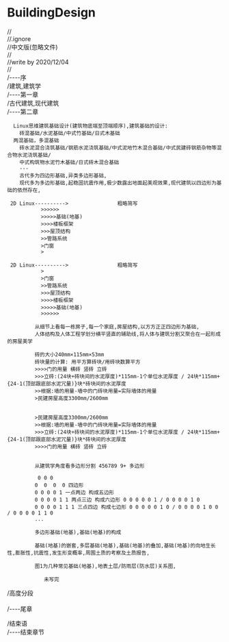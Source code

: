 # BuildingDesign
//                                                              </br>
//.ignore                                                       </br>
//中文版(忽略文件)                                               </br>
//                                                              </br>
//write by 2020/12/04                                           </br>
//                                                              </br>
/----序                                                         </br>
/建筑,建筑学                                                    </br>
/----第一章                                                      </br>
/古代建筑,现代建筑                                               </br>
/----第二章                                                      </br>
  
      Linux思维建筑基础设计(建筑物底端至顶端顺序),建筑基础的设计:
        砖混基础/水泥基础/中式竹基础/日式木基础
      两混基础，多混基础 
        砖水泥混合浇筑基础/钢筋水泥浇筑基础/中式泥地竹木混合基础/中式民建砖钢筋杂物等混合物水泥浇筑基础/
        中式构筑物水泥竹木基础/日式砖木混合基础
        ---
        古代多为四边形基础,异类多边形基础,
        现代多为多边形基础,起稳固抗震作用,极少数露出地面起美观效果,现代建筑以四边形为基础的依然存在,
           
     2D Linux---------->                粗略简写
               >>>>>>
               >>>>>基础(地基)
               >>>>楼板框架
               >>>屋顶结构
               >>管路系统
               >门窗
               >
               
     2D Linux---------->                粗略简写
               >
               >门窗
               >>管路系统
               >>>屋顶结构
               >>>>楼板框架
               >>>>>基础(地基)
               >>>>>>
               
             从细节上看每一栋房子,每一个家庭,房屋结构,以方方正正四边形为基础,
             人体结构及人体工程学划分横平竖直的辅助线,将人体与建筑分割又聚合在一起形成的房屋美学
             
             砖的大小240mm×115mm×53mm 
             砖块量的计算: 用平方算砖块/用砖块数算平方
             >>>>门的用量 横砖 竖砖 立砖 
             >>>立砖:(24块+砖块间的水泥厚度)*115mm-1个单位水泥厚度 / 24块*115mm+{24-1(顶部跟底部水泥冗量)}块*砖块间的水泥厚度
             >>根据:墙的用量-墙中的门砖块用量=实际墙体的用量
             >民建房屋高度3300mm/2600mm 
                               
             
             >民建房屋高度3300mm/2600mm
             >>根据:墙的用量-墙中的门砖块用量=实际墙体的用量
             >>>立砖:(24块+砖块间的水泥厚度)*115mm-1个单位水泥厚度 / 24块*115mm+{24-1(顶部跟底部水泥冗量)}块*砖块间的水泥厚度
             >>>>门的用量 横砖 竖砖 立砖 
                          
               
             从建筑学角度看多边形分割 456789 9+ 多边形
             
              0 0 0
             0  0  0  0 四边形
             0 0 0 0 1 一点两边 构成五边形
             0 0 0 0 1 1 两点三边 构成六边形 0 0 0 0 0 1 / 0 0 0 0 1 0 
             0 0 0 0 1 1 1 三点四边 构成七边形 0 0 0 0 0 1 0 / 0 0 0 0 1 0 0 / 0 0 0 0 1 1 0 
             ...
             
             多边形基础(地基),基础(地基)的构成
             
             基础(地基)的嵌套,多层基础(地基),基础(地基)的叠加,基础(地基)的向地生长性,膨胀性,抗震性,发生形变概率,周围土质的考察及土质报告,
             
             图1为几种常见基础(地基),地表土层/防雨层(防水层)关系图,
             
                未写完  
                
/高度分段                                                         </br>              
/----尾章                                                         </br>






/结束语                                                            </br>
/----结束章节                                                      </br>

